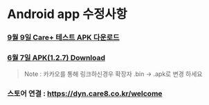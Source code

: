 # Android app 수정사항
### [9월 9일 Care+ 테스트 APK 다운로드](https://github.com/invites-healthcare/invites/raw/master/20210909133635-v36(1.3.3)-debug.apk)

### [6월 7일 APK(1.2.7) Download](https://github.com/invites-healthcare/invites/raw/master/20210607154635-v30(1.2.7)-debug.apk)
> Note : 카카오를 통해 링크하신경우 확장자 .bin -> .apk로 변경 하세요

### 스토어 연결 : https://dyn.care8.co.kr/welcome
